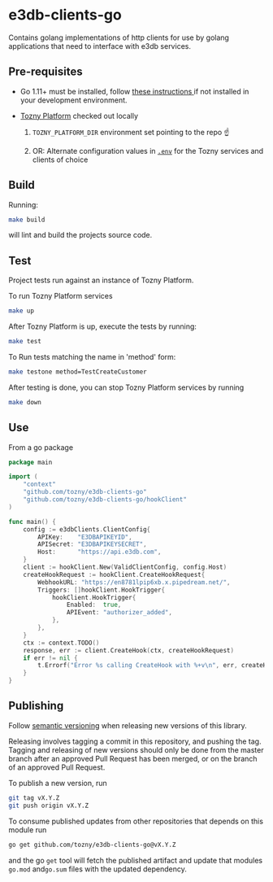 # e3db-clients-go

Contains golang implementations of http clients for use by golang applications that need to interface with e3db services.

## Pre-requisites

* Go 1.11+ must be installed, follow [these instructions ](https://golang.org/doc/install) if not installed in your development environment.

* [Tozny Platform](https://github.com/tozny/tozny-platform) checked out locally

    1. `TOZNY_PLATFORM_DIR` environment set pointing to the repo ☝️

    2. OR: Alternate configuration values in [`.env`](./env) for the Tozny services and clients of choice

## Build

Running:

```bash
make build
```

will lint and build the projects source code.

## Test

Project tests run against an instance of Tozny Platform.

To run Tozny Platform services

```bash
make up
```

After Tozny Platform is up, execute the tests by running:

```bash
make test
```

To Run tests matching the name in 'method' form:

```bash
make testone method=TestCreateCustomer
```


After testing is done, you can stop Tozny Platform services by running

```bash
make down
```

## Use

From a go package

```go
package main

import (
	"context"
	"github.com/tozny/e3db-clients-go"
	"github.com/tozny/e3db-clients-go/hookClient"
)

func main() {
	config := e3dbClients.ClientConfig{
		APIKey:    "E3DBAPIKEYID",
		APISecret: "E3DBAPIKEYSECRET",
		Host:      "https://api.e3db.com",
	}
	client := hookClient.New(ValidClientConfig, config.Host)
	createHookRequest := hookClient.CreateHookRequest{
		WebhookURL: "https://en8781lpip6xb.x.pipedream.net/",
		Triggers: []hookClient.HookTrigger{
			hookClient.HookTrigger{
				Enabled:  true,
				APIEvent: "authorizer_added",
			},
		},
	}
	ctx := context.TODO()
	response, err := client.CreateHook(ctx, createHookRequest)
	if err != nil {
		t.Errorf("Error %s calling CreateHook with %+v\n", err, createHookRequest)
	}
}
```

## Publishing

Follow [semantic versioning](https://semver.org) when releasing new versions of this library.

Releasing involves tagging a commit in this repository, and pushing the tag. Tagging and releasing of new versions should only be done from the master branch after an approved Pull Request has been merged, or on the branch of an approved Pull Request.

To publish a new version, run

```bash
git tag vX.Y.Z
git push origin vX.Y.Z
```

To consume published updates from other repositories that depends on this module run

```bash
go get github.com/tozny/e3db-clients-go@vX.Y.Z
```

and the go `get` tool will fetch the published artifact and update that modules `go.mod` and`go.sum` files with the updated dependency.
